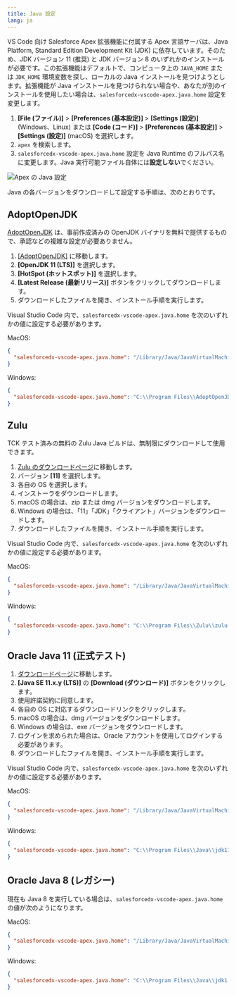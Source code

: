 ```yaml
---
title: Java 設定
lang: ja
---
```


VS Code 向け Salesforce Apex 拡張機能に付属する Apex 言語サーバは、Java Platform, Standard Edition Development Kit \(JDK\) に依存しています。そのため、JDK バージョン 11 \(推奨\) と JDK バージョン 8 のいずれかのインストールが必要です。この拡張機能はデフォルトで、コンピュータ上の `JAVA_HOME` または `JDK_HOME` 環境変数を探し、ローカルの Java インストールを見つけようとします。拡張機能が Java インストールを見つけられない場合や、あなたが別のインストールを使用したい場合は、`salesforcedx-vscode-apex.java.home` 設定を変更します。

1. **[File \(ファイル\)]** > **[Preferences \(基本設定\)]** > **[Settings \(設定\)]** \(Windows、Linux\) または **[Code \(コード\)]** > **[Preferences \(基本設定\)]** > **[Settings \(設定\)]** \(macOS\) を選択します。
1. `apex` を検索します。
1. `salesforcedx-vscode-apex.java.home` 設定を Java Runtime のフルパス名に変更します。Java 実行可能ファイル自体には**設定しない**でください。

![Apex の Java 設定](./images/apex-java-home-setting.png)

Java の各バージョンをダウンロードして設定する手順は、次のとおりです。

## AdoptOpenJDK

[AdoptOpenJDK](https://adoptopenjdk.net/) は、事前作成済みの OpenJDK バイナリを無料で提供するもので、承認などの複雑な設定が必要ありません。

1. [[AdoptOpenJDK]](https://adoptopenjdk.net/?variant=openjdk11&jvmVariant=hotspot) に移動します。
1. **[OpenJDK 11 \(LTS\)]** を選択します。
1. **[HotSpot \(ホットスポット\)]** を選択します。
1. **[Latest Release \(最新リリース\)]** ボタンをクリックしてダウンロードします。
1. ダウンロードしたファイルを開き、インストール手順を実行します。

Visual Studio Code 内で、`salesforcedx-vscode-apex.java.home` を次のいずれかの値に設定する必要があります。

MacOS:

```json
{
  "salesforcedx-vscode-apex.java.home": "/Library/Java/JavaVirtualMachines/adoptopenjdk-11.jdk/Contents/Home"
}
```

Windows:

```json
{
  "salesforcedx-vscode-apex.java.home": "C:\\Program Files\\AdoptOpenJDK\\jdk-11.0.3.7-hotspot"
}
```

## Zulu

TCK テスト済みの無料の Zulu Java ビルドは、無制限にダウンロードして使用できます。

1. [Zulu のダウンロードページ](https://www.azul.com/downloads/zulu/)に移動します。
1. バージョン **[11]** を選択します。
1. 各自の OS を選択します。
1. インストーラをダウンロードします。
1. macOS の場合は、zip または dmg バージョンをダウンロードします。
1. Windows の場合は、「11」「JDK」「クライアント」バージョンをダウンロードします。
1. ダウンロードしたファイルを開き、インストール手順を実行します。

Visual Studio Code 内で、`salesforcedx-vscode-apex.java.home` を次のいずれかの値に設定する必要があります。

MacOS:

```json
{
  "salesforcedx-vscode-apex.java.home": "/Library/Java/JavaVirtualMachines/zulu-11.jdk/Contents/Home"
}
```

Windows:

```json
{
  "salesforcedx-vscode-apex.java.home": "C:\\Program Files\\Zulu\\zulu-11"
}
```

## Oracle Java 11 \(正式テスト\)

1. [ダウンロードページ](https://www.oracle.com/technetwork/java/javase/downloads/jdk11-downloads-5066655.html)に移動します。
1. **[Java SE 11.x.y \(LTS\)]** の **[Download \(ダウンロード\)]** ボタンをクリックします。
1. 使用許諾契約に同意します。
1. 各自の OS に対応するダウンロードリンクをクリックします。
1. macOS の場合は、dmg バージョンをダウンロードします。
1. Windows の場合は、exe バージョンをダウンロードします。
1. ログインを求められた場合は、Oracle アカウントを使用してログインする必要があります。
1. ダウンロードしたファイルを開き、インストール手順を実行します。

Visual Studio Code 内で、`salesforcedx-vscode-apex.java.home` を次のいずれかの値に設定する必要があります。

MacOS:

```json
{
  "salesforcedx-vscode-apex.java.home": "/Library/Java/JavaVirtualMachines/jdk-11.0.3.jdk/Contents/Home"
}
```

Windows:

```json
{
  "salesforcedx-vscode-apex.java.home": "C:\\Program Files\\Java\\jdk11.0.3"
}
```

## Oracle Java 8 \(レガシー\)

現在も Java 8 を実行している場合は、`salesforcedx-vscode-apex.java.home` の値が次のようになります。

MacOS:

```json
{
  "salesforcedx-vscode-apex.java.home": "/Library/Java/JavaVirtualMachines/jdk1.8.0_131.jdk/Contents/Home"
}
```

Windows:

```json
{
  "salesforcedx-vscode-apex.java.home": "C:\\Program Files\\Java\\jdk1.8.0_131"
}
```
